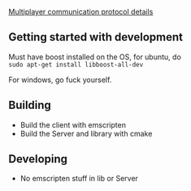 [Multiplayer communication protocol details](./MultiplayerCommunication.md)

## Getting started with development

Must have boost installed on the OS, for ubuntu, do <br>
`sudo apt-get install libboost-all-dev`

For windows, go fuck yourself.

## Building

- Build the client with emscripten
- Build the Server and library with cmake

## Developing

- No emscripten stuff in lib or Server